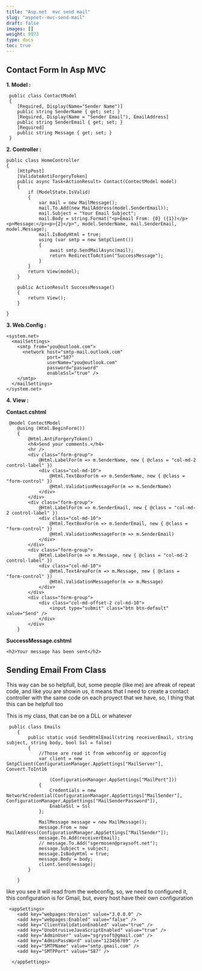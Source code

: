 ```yaml
---
title: "Asp.net  mvc send mail"
slug: "aspnet--mvc-send-mail"
draft: false
images: []
weight: 9973
type: docs
toc: true
---
```


## Contact Form In Asp MVC
**1. Model :**

     public class ContactModel
     {
        [Required, Display(Name="Sender Name")]
        public string SenderName { get; set; }
        [Required, Display(Name = "Sender Email"), EmailAddress]
        public string SenderEmail { get; set; }
        [Required]
        public string Message { get; set; }
     }

**2. Controller :**

    public class HomeController
    {
        [HttpPost]
        [ValidateAntiForgeryToken]
        public async Task<ActionResult> Contact(ContectModel model)
        {
            if (ModelState.IsValid)
            {
                var mail = new MailMessage();
                mail.To.Add(new MailAddress(model.SenderEmail));
                mail.Subject = "Your Email Subject";
                mail.Body = string.Format("<p>Email From: {0} ({1})</p><p>Message:</p><p>{2}</p>", model.SenderName, mail.SenderEmail, model.Message);
                mail.IsBodyHtml = true;
                using (var smtp = new SmtpClient())
                {
                    await smtp.SendMailAsync(mail);
                    return RedirectToAction("SuccessMessage");
                }
            }
            return View(model);
        }
    
        public ActionResult SuccessMessage()
        {
            return View();
        }
    
    }

**3. Web.Config :**

    <system.net>
      <mailSettings>
        <smtp from="you@outlook.com">
          <network host="smtp-mail.outlook.com" 
                   port="587" 
                   userName="you@outlook.com"
                   password="password" 
                   enableSsl="true" />
        </smtp>
      </mailSettings>
    </system.net>

**4. View :**

**Contact.cshtml**

     @model ContectModel
        @using (Html.BeginForm())
        {
            @Html.AntiForgeryToken()
            <h4>Send your comments.</h4>
            <hr />
            <div class="form-group">
                @Html.LabelFor(m => m.SenderName, new { @class = "col-md-2 control-label" })
                <div class="col-md-10">
                    @Html.TextBoxFor(m => m.SenderName, new { @class = "form-control" })
                    @Html.ValidationMessageFor(m => m.SenderName)
                </div>
            </div>
            <div class="form-group">
                @Html.LabelFor(m => m.SenderEmail, new { @class = "col-md-2 control-label" })
                <div class="col-md-10">
                    @Html.TextBoxFor(m => m.SenderEmail, new { @class = "form-control" })
                    @Html.ValidationMessageFor(m => m.SenderEmail)
                </div>
            </div>
            <div class="form-group">
                @Html.LabelFor(m => m.Message, new { @class = "col-md-2 control-label" })
                <div class="col-md-10">
                    @Html.TextAreaFor(m => m.Message, new { @class = "form-control" })
                    @Html.ValidationMessageFor(m => m.Message)
                </div>
            </div>
            <div class="form-group">
                <div class="col-md-offset-2 col-md-10">
                    <input type="submit" class="btn btn-default" value="Send" />
                </div>
            </div>
        }

**SuccessMessage.cshtml** 

    <h2>Your message has been sent</h2>




## Sending Email From Class
This way can be so helpfull, but, some people (like me) are afreak of repeat code, and like you are showin us, it means that I need to create a contact controller with the same code on each proyect that we have, so, I thing that this can be helpfull too


This is my class, that can be on a DLL or whatever 

     public class Emails
        {
            public static void SendHtmlEmail(string receiverEmail, string subject, string body, bool Ssl = false)
            {
                //Those are read it from webconfig or appconfig
                var client = new SmtpClient(ConfigurationManager.AppSettings["MailServer"], Convert.ToInt16
    
                    (ConfigurationManager.AppSettings["MailPort"]))
                {
                    Credentials = new NetworkCredential(ConfigurationManager.AppSettings["MailSender"], ConfigurationManager.AppSettings["MailSenderPassword"]),
                    EnableSsl = Ssl
                };
    
                MailMessage message = new MailMessage();
                message.From = new MailAddress(ConfigurationManager.AppSettings["MailSender"]);
                message.To.Add(receiverEmail);
                // message.To.Add("sgermosen@praysoft.net");
                message.Subject = subject;
                message.IsBodyHtml = true;
                message.Body = body;
                client.Send(message);
            }
    
        }

like you see it will read from the webconfig, so, we need to configured it, this configuration is for Gmail, but, every host have their own configuration

     <appSettings>
        <add key="webpages:Version" value="3.0.0.0" />
        <add key="webpages:Enabled" value="false" />
        <add key="ClientValidationEnabled" value="true" />
        <add key="UnobtrusiveJavaScriptEnabled" value="true" />
        <add key="AdminUser" value="sgrysoft@gmail.com" />
        <add key="AdminPassWord" value="123456789" />
        <add key="SMTPName" value="smtp.gmail.com" />
        <add key="SMTPPort" value="587" />
    
      </appSettings>


 

